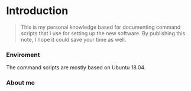 # Introduction

> This is my personal knowledge based for documenting command scripts that I use for setting up the new software. By publishing this note, I hope it could save your time as well.

### Enviroment

The command scripts are mostly based on Ubuntu 18.04.

### About me



